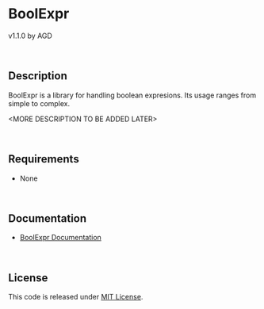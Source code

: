 # BoolExpr

v1.1.0 by AGD

<br/>

## Description

BoolExpr is a library for handling boolean expresions. Its usage ranges from simple to complex.

\<MORE DESCRIPTION TO BE ADDED LATER\>

<br/>

## Requirements

- None

<br/>

## Documentation

- [BoolExpr Documentation](docs/index.md)

<br/>

## License

This code is released under [MIT License](LICENSE).
